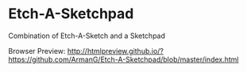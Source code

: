 Etch-A-Sketchpad
================

Combination of Etch-A-Sketch and a Sketchpad

Browser Preview: http://htmlpreview.github.io/?https://github.com/ArmanG/Etch-A-Sketchpad/blob/master/index.html
